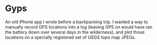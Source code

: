 
# Gyps

An old iPhone app I wrote before a backpacking trip. I wanted a way to
manually record GPS locations into a log (leaving GPS on would have ran
the battery down over several days in the wilderness), and plot those
locations on a specially registered set of USGS topo map JPEGs.

